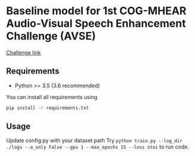 # Baseline model for 1st COG-MHEAR Audio-Visual Speech Enhancement Challenge (AVSE)

[Challenge link](https://challenge.cogmhear.org/)

## Requirements
* Python >= 3.5 (3.6 recommended)

You can install all requirements using

```bash
pip install -r requirements.txt
```

## Usage
Update config.py with your dataset path
Try `python train.py --log_dir ./logs --a_only False --gpu 1 --max_epochs 15 --loss stoi` to run code.

